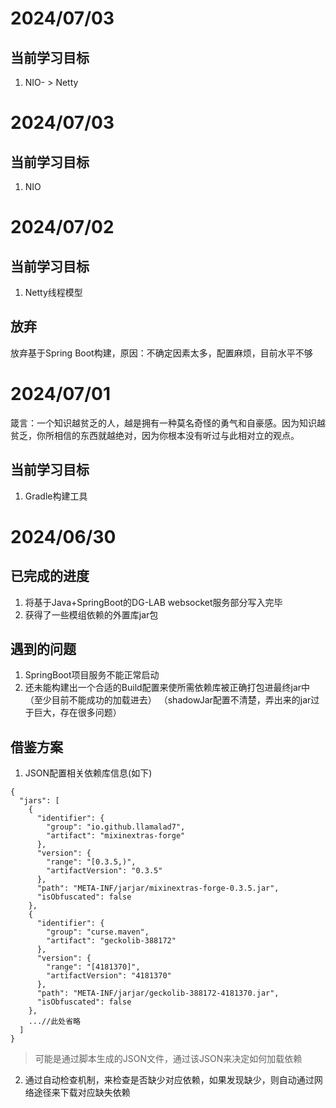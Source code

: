 # 2024/07/03

##  当前学习目标 

1. NIO- > Netty

# 2024/07/03

##  当前学习目标 

1. NIO

# 2024/07/02

##  当前学习目标 

1. Netty线程模型

## 放弃 

放弃基于Spring Boot构建，原因：不确定因素太多，配置麻烦，目前水平不够

# 2024/07/01

箴言：一个知识越贫乏的人，越是拥有一种莫名奇怪的勇气和自豪感。因为知识越贫乏，你所相信的东西就越绝对，因为你根本没有听过与此相对立的观点。
## 当前学习目标
1.  Gradle构建工具

# 2024/06/30
## 已完成的进度
1. 将基于Java+SpringBoot的DG-LAB websocket服务部分写入完毕
2. 获得了一些模组依赖的外置库jar包
## 遇到的问题 
1. SpringBoot项目服务不能正常启动
2. 还未能构建出一个合适的Build配置来使所需依赖库被正确打包进最终jar中（至少目前不能成功的加载进去）
（shadowJar配置不清楚，弄出来的jar过于巨大，存在很多问题）
## 借鉴方案 
1. JSON配置相关依赖库信息(如下)
````
{
  "jars": [
    {
      "identifier": {
        "group": "io.github.llamalad7",
        "artifact": "mixinextras-forge"
      },
      "version": {
        "range": "[0.3.5,)",
        "artifactVersion": "0.3.5"
      },
      "path": "META-INF/jarjar/mixinextras-forge-0.3.5.jar",
      "isObfuscated": false
    },
    {
      "identifier": {
        "group": "curse.maven",
        "artifact": "geckolib-388172"
      },
      "version": {
        "range": "[4181370]",
        "artifactVersion": "4181370"
      },
      "path": "META-INF/jarjar/geckolib-388172-4181370.jar",
      "isObfuscated": false
    },
    ...//此处省略
  ]
}
````
> 可能是通过脚本生成的JSON文件，通过该JSON来决定如何加载依赖
2. 通过自动检查机制，来检查是否缺少对应依赖，如果发现缺少，则自动通过网络途径来下载对应缺失依赖
